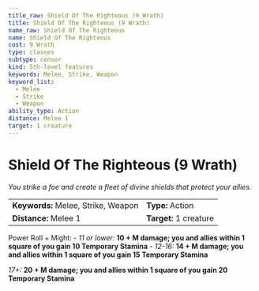 ```yaml
---
title_raw: Shield Of The Righteous (9 Wrath)
title: Shield Of The Righteous (9 Wrath)
name_raw: Shield Of The Righteous
name: Shield Of The Righteous
cost: 9 Wrath
type: classes
subtype: censor
kind: 5th-level features
keywords: Melee, Strike, Weapon
keyword_list:
  - Melee
  - Strike
  - Weapon
ability_type: Action
distance: Melee 1
target: 1 creature
---
```


# Shield Of The Righteous (9 Wrath)

*You strike a foe and create a fleet of divine shields that protect your allies.*

|                                     |                        |
| :---------------------------------- | :--------------------- |
| **Keywords:** Melee, Strike, Weapon | **Type:** Action       |
| **Distance:** Melee 1               | **Target:** 1 creature |

Power Roll + Might: - *11 or lower:* **10 + M damage; you and allies within 1 square of you gain 10 Temporary Stamina** - *12-16:* **14 + M damage; you and allies within 1 square of you gain 15 Temporary Stamina**

*17+:* **20 + M damage; you and allies within 1 square of you gain 20 Temporary Stamina**
